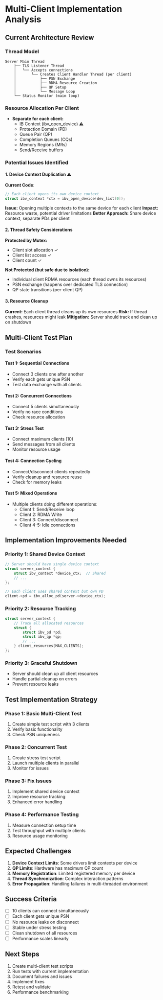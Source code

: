 # Multi-Client Implementation Analysis

## Current Architecture Review

### Thread Model
```
Server Main Thread
    ├── TLS Listener Thread
    │   └── Accepts connections
    │       └── Creates Client Handler Thread (per client)
    │           ├── PSN Exchange
    │           ├── RDMA Resource Creation
    │           ├── QP Setup
    │           └── Message Loop
    └── Status Monitor (main loop)
```

### Resource Allocation Per Client
- **Separate for each client:**
  - IB Context (ibv_open_device) ⚠️
  - Protection Domain (PD)
  - Queue Pair (QP)
  - Completion Queues (CQs)
  - Memory Regions (MRs)
  - Send/Receive buffers
  
### Potential Issues Identified

#### 1. Device Context Duplication ⚠️
**Current Code:**
```c
// Each client opens its own device context
struct ibv_context *ctx = ibv_open_device(dev_list[0]);
```

**Issue:** Opening multiple contexts to the same device for each client
**Impact:** Resource waste, potential driver limitations
**Better Approach:** Share device context, separate PDs per client

#### 2. Thread Safety Considerations

**Protected by Mutex:**
- Client slot allocation ✓
- Client list access ✓
- Client count ✓

**Not Protected (but safe due to isolation):**
- Individual client RDMA resources (each thread owns its resources)
- PSN exchange (happens over dedicated TLS connection)
- QP state transitions (per-client QP)

#### 3. Resource Cleanup
**Current:** Each client thread cleans up its own resources
**Risk:** If thread crashes, resources might leak
**Mitigation:** Server should track and clean up on shutdown

## Multi-Client Test Plan

### Test Scenarios

#### Test 1: Sequential Connections
- Connect 3 clients one after another
- Verify each gets unique PSN
- Test data exchange with all clients

#### Test 2: Concurrent Connections
- Connect 5 clients simultaneously
- Verify no race conditions
- Check resource allocation

#### Test 3: Stress Test
- Connect maximum clients (10)
- Send messages from all clients
- Monitor resource usage

#### Test 4: Connection Cycling
- Connect/disconnect clients repeatedly
- Verify cleanup and resource reuse
- Check for memory leaks

#### Test 5: Mixed Operations
- Multiple clients doing different operations:
  - Client 1: Send/Receive loop
  - Client 2: RDMA Write
  - Client 3: Connect/disconnect
  - Client 4-5: Idle connections

## Implementation Improvements Needed

### Priority 1: Shared Device Context
```c
// Server should have single device context
struct server_context {
    struct ibv_context *device_ctx;  // Shared
    // ...
};

// Each client uses shared context but own PD
client->pd = ibv_alloc_pd(server->device_ctx);
```

### Priority 2: Resource Tracking
```c
struct server_context {
    // Track all allocated resources
    struct {
        struct ibv_pd *pd;
        struct ibv_qp *qp;
        // ...
    } client_resources[MAX_CLIENTS];
};
```

### Priority 3: Graceful Shutdown
- Server should clean up all client resources
- Handle partial cleanup on errors
- Prevent resource leaks

## Test Implementation Strategy

### Phase 1: Basic Multi-Client Test
1. Create simple test script with 3 clients
2. Verify basic functionality
3. Check PSN uniqueness

### Phase 2: Concurrent Test
1. Create stress test script
2. Launch multiple clients in parallel
3. Monitor for issues

### Phase 3: Fix Issues
1. Implement shared device context
2. Improve resource tracking
3. Enhanced error handling

### Phase 4: Performance Testing
1. Measure connection setup time
2. Test throughput with multiple clients
3. Resource usage monitoring

## Expected Challenges

1. **Device Context Limits**: Some drivers limit contexts per device
2. **QP Limits**: Hardware has maximum QP count
3. **Memory Registration**: Limited registered memory per device
4. **Thread Synchronization**: Complex interaction patterns
5. **Error Propagation**: Handling failures in multi-threaded environment

## Success Criteria

- [ ] 10 clients can connect simultaneously
- [ ] Each client gets unique PSN
- [ ] No resource leaks on disconnect
- [ ] Stable under stress testing
- [ ] Clean shutdown of all resources
- [ ] Performance scales linearly

## Next Steps

1. Create multi-client test scripts
2. Run tests with current implementation
3. Document failures and issues
4. Implement fixes
5. Retest and validate
6. Performance benchmarking
